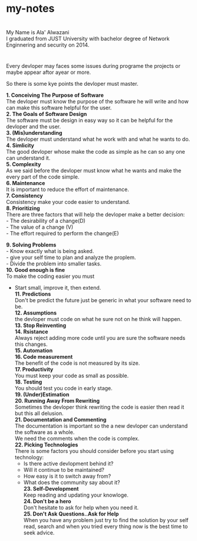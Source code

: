 # my-notes
# 
My Name is Ala' Alwazani  
I graduated from JUST University with bachelor degree of Network Enginnering and security on 2014.  

# 
Every devloper may faces some issues during programe the projects or maybe appear aftor ayear or more.  

So there is some kye points the devloper must master.  

**1. Conceiving The Purpose of Software**  
The devloper must know the purpose of the software he will write and how can make this software helpful for the user.  
**2. The Goals of Software Design**    
The software must be design in easy way so it can be helpful for the devloper and the user.  
**3. (Mis)understanding**  
The devloper must understand what he work with and what he wants to do.  
**4. Simlicity**    
The good devloper whose make the code as simple as he can so any one can understand it.  
**5. Complexity**    
As we said before the devloper must know what he wants and make the every part of the code simple.  
**6. Maintenance**    
It is important to reduce the effort of maintenance.    
**7. Consistency**    
Consistency make your code easier to understand.    
**8. Prioritizing**    
There are three factors that will help the devloper make a better decision:  
    - The desirability of a change(D)  
    - The value of a change (V)   
    - The effort required to perform the change(E)  

**9. Solving Problems**    
    - Know exactly what is being asked.    
    - give your self time to plan and analyze the proplem.    
    - Divide the problem into smaller tasks.  
**10. Good enough is fine**  
To make the coding easier you must
* Start small, improve it, then extend.     
**11. Predictions**    
Don't be predict the future just be generic in what your software need to be.  
**12. Assumptions**    
the devloper must code on what he sure not on he think will happen.  
**13. Stop Reinventing**    
**14. Rsistance**    
Always reject adding more code until you are sure the software needs this changes.  
**15. Automation**    
**16. Code measurement**    
The benefit of the code is not measured by its size.  
**17. Productivity**    
You must keep your code as small as possible.  
**18. Testing**    
You should test you code in early stage.  
**19. (Under)Estimation**    
**20. Running Away From Rewriting**    
Sometimes the devloper think rewriting the code is easier then read it but this all delusion.  
**21. Documentation and Commenting**    
The documentation is important so the a new devloper can understand the software as a whole.  
We need the comments when the code is complex.  
**22. Picking Technologies**    
There is some factors you should consider before you start using technology:    
    * Is there active devlopment behind it?    
    * Will it continue to be maintained?    
    * How easy is it to switch away from?    
    * What does the community say about it?      
**23. Self-Development**    
Keep reading and updating your knowloge.  
**24. Don't be a hero**    
Don't hesitate to ask for help when you need it.  
**25. Don't Ask Questions..Ask for Help**    
When you have any problem just try to find the solution by your self read, search and when you tried every thing now is the best time to seek advice.  







